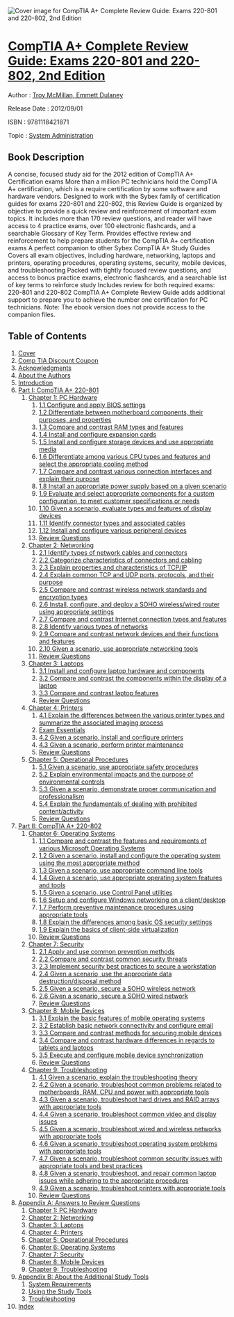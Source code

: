 ![Cover image for CompTIA A+ Complete Review Guide: Exams 220-801 and 220-802, 2nd Edition](https://imgdetail.ebookreading.net/cover/cover/system_admin/EB9781118421871.jpg)

[CompTIA A+ Complete Review Guide: Exams 220-801 and 220-802, 2nd Edition](https://ebookreading.net/view/book/CompTIA+A%2B+Complete+Review+Guide%3A+Exams+220-801+and+220-802%2C+2nd+Edition-EB9781118421871_1.html "CompTIA A+ Complete Review Guide: Exams 220-801 and 220-802, 2nd Edition")
====================================================================================================================

Author : [Troy McMillan](https://ebookreading.net/search/author/Troy+McMillan),[ Emmett Dulaney](https://ebookreading.net/search/author/+Emmett+Dulaney)

Release Date : 2012/09/01

ISBN : 9781118421871

Topic : [System Administration](https://ebookreading.net/search/category/system-administration)

Book Description
-----------------

A concise, focused study aid for the 2012 edition of CompTIA A+ Certification exams
More than a million PC technicians hold the CompTIA A+ certification, which is a require certification by some software and hardware vendors. Designed to work with the Sybex family of certification guides for exams 220-801 and 220-802, this Review Guide is organized by objective to provide a quick review and reinforcement of important exam topics. It includes more than 170 review questions, and reader will have access to 4 practice exams, over 100 electronic flashcards, and a searchable Glossary of Key Term.
Provides effective review and reinforcement to help prepare students for the CompTIA A+ certification exams
A perfect companion to other Sybex CompTIA A+ Study Guides
Covers all exam objectives, including hardware, networking, laptops and printers, operating procedures, operating systems, security, mobile devices, and troubleshooting
Packed with tightly focused review questions, and access to bonus practice exams, electronic flashcards, and a searchable list of key terms to reinforce study
Includes review for both required exams: 220-801 and 220-802
CompTIA A+ Complete Review Guide adds additional support to prepare you to achieve the number one certification for PC technicians.
Note: The ebook version does not provide access to the companion files.
              
Table of Contents
-----------------

1. [Cover](https://ebookreading.net/view/book/CompTIA+A%2B+Complete+Review+Guide%3A+Exams+220-801+and+220-802%2C+2nd+Edition-EB9781118421871_1.html)
1. [Comp TIA Discount Coupon](https://ebookreading.net/view/book/CompTIA+A%2B+Complete+Review+Guide%3A+Exams+220-801+and+220-802%2C+2nd+Edition-EB9781118421871_2.html)
1. [Acknowledgments](https://ebookreading.net/view/book/CompTIA+A%2B+Complete+Review+Guide%3A+Exams+220-801+and+220-802%2C+2nd+Edition-EB9781118421871_5.html#ffirs-anchor-1)
1. [About the Authors](https://ebookreading.net/view/book/CompTIA+A%2B+Complete+Review+Guide%3A+Exams+220-801+and+220-802%2C+2nd+Edition-EB9781118421871_5.html#ffirs-anchor-2)
1. [Introduction](https://ebookreading.net/view/book/CompTIA+A%2B+Complete+Review+Guide%3A+Exams+220-801+and+220-802%2C+2nd+Edition-EB9781118421871_6.html)
1. [Part I: CompTIA A+ 220-801](https://ebookreading.net/view/book/CompTIA+A%2B+Complete+Review+Guide%3A+Exams+220-801+and+220-802%2C+2nd+Edition-EB9781118421871_7.html)
    1. [Chapter 1: PC Hardware](https://ebookreading.net/view/book/CompTIA+A%2B+Complete+Review+Guide%3A+Exams+220-801+and+220-802%2C+2nd+Edition-EB9781118421871_7.html#c01-anchor-4)
        1. [1.1 Configure and apply BIOS settings](https://ebookreading.net/view/book/CompTIA+A%2B+Complete+Review+Guide%3A+Exams+220-801+and+220-802%2C+2nd+Edition-EB9781118421871_7.html#c01-anchor-5)
        1. [1.2 Differentiate between motherboard components, their purposes, and properties](https://ebookreading.net/view/book/CompTIA+A%2B+Complete+Review+Guide%3A+Exams+220-801+and+220-802%2C+2nd+Edition-EB9781118421871_7.html#c01-anchor-6)
        1. [1.3 Compare and contrast RAM types and features](https://ebookreading.net/view/book/CompTIA+A%2B+Complete+Review+Guide%3A+Exams+220-801+and+220-802%2C+2nd+Edition-EB9781118421871_7.html#c01-anchor-7)
        1. [1.4 Install and configure expansion cards](https://ebookreading.net/view/book/CompTIA+A%2B+Complete+Review+Guide%3A+Exams+220-801+and+220-802%2C+2nd+Edition-EB9781118421871_7.html#c01-anchor-8)
        1. [1.5 Install and configure storage devices and use appropriate media](https://ebookreading.net/view/book/CompTIA+A%2B+Complete+Review+Guide%3A+Exams+220-801+and+220-802%2C+2nd+Edition-EB9781118421871_7.html#c01-anchor-9)
        1. [1.6 Differentiate among various CPU types and features and select the appropriate cooling method](https://ebookreading.net/view/book/CompTIA+A%2B+Complete+Review+Guide%3A+Exams+220-801+and+220-802%2C+2nd+Edition-EB9781118421871_7.html#c01-anchor-10)
        1. [1.7 Compare and contrast various connection interfaces and explain their purpose](https://ebookreading.net/view/book/CompTIA+A%2B+Complete+Review+Guide%3A+Exams+220-801+and+220-802%2C+2nd+Edition-EB9781118421871_7.html#c01-anchor-11)
        1. [1.8 Install an appropriate power supply based on a given scenario](https://ebookreading.net/view/book/CompTIA+A%2B+Complete+Review+Guide%3A+Exams+220-801+and+220-802%2C+2nd+Edition-EB9781118421871_7.html#c01-anchor-12)
        1. [1.9 Evaluate and select appropriate components for a custom configuration, to meet customer specifications or needs](https://ebookreading.net/view/book/CompTIA+A%2B+Complete+Review+Guide%3A+Exams+220-801+and+220-802%2C+2nd+Edition-EB9781118421871_7.html#c01-anchor-13)
        1. [1.10 Given a scenario, evaluate types and features of display devices](https://ebookreading.net/view/book/CompTIA+A%2B+Complete+Review+Guide%3A+Exams+220-801+and+220-802%2C+2nd+Edition-EB9781118421871_7.html#c01-anchor-14)
        1. [1.11 Identify connector types and associated cables](https://ebookreading.net/view/book/CompTIA+A%2B+Complete+Review+Guide%3A+Exams+220-801+and+220-802%2C+2nd+Edition-EB9781118421871_7.html#c01-anchor-15)
        1. [1.12 Install and configure various peripheral devices](https://ebookreading.net/view/book/CompTIA+A%2B+Complete+Review+Guide%3A+Exams+220-801+and+220-802%2C+2nd+Edition-EB9781118421871_7.html#c01-anchor-16)
        1. [Review Questions](https://ebookreading.net/view/book/CompTIA+A%2B+Complete+Review+Guide%3A+Exams+220-801+and+220-802%2C+2nd+Edition-EB9781118421871_7.html#c01-anchor-17)
    1. [Chapter 2: Networking](https://ebookreading.net/view/book/CompTIA+A%2B+Complete+Review+Guide%3A+Exams+220-801+and+220-802%2C+2nd+Edition-EB9781118421871_8.html)
        1. [2.1 Identify types of network cables and connectors](https://ebookreading.net/view/book/CompTIA+A%2B+Complete+Review+Guide%3A+Exams+220-801+and+220-802%2C+2nd+Edition-EB9781118421871_8.html#c02-anchor-3)
        1. [2.2 Categorize characteristics of connectors and cabling](https://ebookreading.net/view/book/CompTIA+A%2B+Complete+Review+Guide%3A+Exams+220-801+and+220-802%2C+2nd+Edition-EB9781118421871_8.html#c02-anchor-4)
        1. [2.3 Explain properties and characteristics of TCP/IP](https://ebookreading.net/view/book/CompTIA+A%2B+Complete+Review+Guide%3A+Exams+220-801+and+220-802%2C+2nd+Edition-EB9781118421871_8.html#c02-anchor-5)
        1. [2.4 Explain common TCP and UDP ports, protocols, and their purpose](https://ebookreading.net/view/book/CompTIA+A%2B+Complete+Review+Guide%3A+Exams+220-801+and+220-802%2C+2nd+Edition-EB9781118421871_8.html#c02-anchor-6)
        1. [2.5 Compare and contrast wireless network standards and encryption types](https://ebookreading.net/view/book/CompTIA+A%2B+Complete+Review+Guide%3A+Exams+220-801+and+220-802%2C+2nd+Edition-EB9781118421871_8.html#c02-anchor-7)
        1. [2.6 Install, configure, and deploy a SOHO wireless/wired router using appropriate settings](https://ebookreading.net/view/book/CompTIA+A%2B+Complete+Review+Guide%3A+Exams+220-801+and+220-802%2C+2nd+Edition-EB9781118421871_8.html#c02-anchor-8)
        1. [2.7 Compare and contrast Internet connection types and features](https://ebookreading.net/view/book/CompTIA+A%2B+Complete+Review+Guide%3A+Exams+220-801+and+220-802%2C+2nd+Edition-EB9781118421871_8.html#c02-anchor-9)
        1. [2.8 Identify various types of networks](https://ebookreading.net/view/book/CompTIA+A%2B+Complete+Review+Guide%3A+Exams+220-801+and+220-802%2C+2nd+Edition-EB9781118421871_8.html#c02-anchor-10)
        1. [2.9 Compare and contrast network devices and their functions and features](https://ebookreading.net/view/book/CompTIA+A%2B+Complete+Review+Guide%3A+Exams+220-801+and+220-802%2C+2nd+Edition-EB9781118421871_8.html#c02-anchor-11)
        1. [2.10 Given a scenario, use appropriate networking tools](https://ebookreading.net/view/book/CompTIA+A%2B+Complete+Review+Guide%3A+Exams+220-801+and+220-802%2C+2nd+Edition-EB9781118421871_8.html#c02-anchor-12)
        1. [Review Questions](https://ebookreading.net/view/book/CompTIA+A%2B+Complete+Review+Guide%3A+Exams+220-801+and+220-802%2C+2nd+Edition-EB9781118421871_8.html#c02-anchor-13)
    1. [Chapter 3: Laptops](https://ebookreading.net/view/book/CompTIA+A%2B+Complete+Review+Guide%3A+Exams+220-801+and+220-802%2C+2nd+Edition-EB9781118421871_9.html)
        1. [3.1 Install and configure laptop hardware and components](https://ebookreading.net/view/book/CompTIA+A%2B+Complete+Review+Guide%3A+Exams+220-801+and+220-802%2C+2nd+Edition-EB9781118421871_9.html#c03-anchor-3)
        1. [3.2 Compare and contrast the components within the display of a laptop](https://ebookreading.net/view/book/CompTIA+A%2B+Complete+Review+Guide%3A+Exams+220-801+and+220-802%2C+2nd+Edition-EB9781118421871_9.html#c03-anchor-4)
        1. [3.3 Compare and contrast laptop features](https://ebookreading.net/view/book/CompTIA+A%2B+Complete+Review+Guide%3A+Exams+220-801+and+220-802%2C+2nd+Edition-EB9781118421871_9.html#c03-anchor-5)
        1. [Review Questions](https://ebookreading.net/view/book/CompTIA+A%2B+Complete+Review+Guide%3A+Exams+220-801+and+220-802%2C+2nd+Edition-EB9781118421871_9.html#c03-anchor-6)
    1. [Chapter 4: Printers](https://ebookreading.net/view/book/CompTIA+A%2B+Complete+Review+Guide%3A+Exams+220-801+and+220-802%2C+2nd+Edition-EB9781118421871_10.html)
        1. [4.1 Explain the differences between the various printer types and summarize the associated imaging process](https://ebookreading.net/view/book/CompTIA+A%2B+Complete+Review+Guide%3A+Exams+220-801+and+220-802%2C+2nd+Edition-EB9781118421871_10.html#c04-anchor-3)
        1. [Exam Essentials](https://ebookreading.net/view/book/CompTIA+A%2B+Complete+Review+Guide%3A+Exams+220-801+and+220-802%2C+2nd+Edition-EB9781118421871_10.html#c04-anchor-4)
        1. [4.2 Given a scenario, install and configure printers](https://ebookreading.net/view/book/CompTIA+A%2B+Complete+Review+Guide%3A+Exams+220-801+and+220-802%2C+2nd+Edition-EB9781118421871_10.html#c04-anchor-5)
        1. [4.3 Given a scenario, perform printer maintenance](https://ebookreading.net/view/book/CompTIA+A%2B+Complete+Review+Guide%3A+Exams+220-801+and+220-802%2C+2nd+Edition-EB9781118421871_10.html#c04-anchor-6)
        1. [Review Questions](https://ebookreading.net/view/book/CompTIA+A%2B+Complete+Review+Guide%3A+Exams+220-801+and+220-802%2C+2nd+Edition-EB9781118421871_10.html#c04-anchor-7)
    1. [Chapter 5: Operational Procedures](https://ebookreading.net/view/book/CompTIA+A%2B+Complete+Review+Guide%3A+Exams+220-801+and+220-802%2C+2nd+Edition-EB9781118421871_11.html)
        1. [5.1 Given a scenario, use appropriate safety procedures](https://ebookreading.net/view/book/CompTIA+A%2B+Complete+Review+Guide%3A+Exams+220-801+and+220-802%2C+2nd+Edition-EB9781118421871_11.html#c05-anchor-3)
        1. [5.2 Explain environmental impacts and the purpose of environmental controls](https://ebookreading.net/view/book/CompTIA+A%2B+Complete+Review+Guide%3A+Exams+220-801+and+220-802%2C+2nd+Edition-EB9781118421871_11.html#c05-anchor-4)
        1. [5.3 Given a scenario, demonstrate proper communication and professionalism](https://ebookreading.net/view/book/CompTIA+A%2B+Complete+Review+Guide%3A+Exams+220-801+and+220-802%2C+2nd+Edition-EB9781118421871_11.html#c05-anchor-5)
        1. [5.4 Explain the fundamentals of dealing with prohibited content/activity](https://ebookreading.net/view/book/CompTIA+A%2B+Complete+Review+Guide%3A+Exams+220-801+and+220-802%2C+2nd+Edition-EB9781118421871_11.html#c05-anchor-6)
        1. [Review Questions ](https://ebookreading.net/view/book/CompTIA+A%2B+Complete+Review+Guide%3A+Exams+220-801+and+220-802%2C+2nd+Edition-EB9781118421871_11.html#c05-anchor-7)
1. [Part II: CompTIA A+ 220-802](https://ebookreading.net/view/book/CompTIA+A%2B+Complete+Review+Guide%3A+Exams+220-801+and+220-802%2C+2nd+Edition-EB9781118421871_12.html)
    1. [Chapter 6: Operating Systems](https://ebookreading.net/view/book/CompTIA+A%2B+Complete+Review+Guide%3A+Exams+220-801+and+220-802%2C+2nd+Edition-EB9781118421871_12.html#c06-anchor-4)
        1. [1.1 Compare and contrast the features and requirements of various Microsoft Operating Systems](https://ebookreading.net/view/book/CompTIA+A%2B+Complete+Review+Guide%3A+Exams+220-801+and+220-802%2C+2nd+Edition-EB9781118421871_12.html#c06-anchor-5)
        1. [1.2 Given a scenario, install and configure the operating system using the most appropriate method](https://ebookreading.net/view/book/CompTIA+A%2B+Complete+Review+Guide%3A+Exams+220-801+and+220-802%2C+2nd+Edition-EB9781118421871_12.html#c06-anchor-6)
        1. [1.3 Given a scenario, use appropriate command line tools](https://ebookreading.net/view/book/CompTIA+A%2B+Complete+Review+Guide%3A+Exams+220-801+and+220-802%2C+2nd+Edition-EB9781118421871_12.html#c06-anchor-7)
        1. [1.4 Given a scenario, use appropriate operating system features and tools](https://ebookreading.net/view/book/CompTIA+A%2B+Complete+Review+Guide%3A+Exams+220-801+and+220-802%2C+2nd+Edition-EB9781118421871_12.html#c06-anchor-8)
        1. [1.5 Given a scenario, use Control Panel utilities](https://ebookreading.net/view/book/CompTIA+A%2B+Complete+Review+Guide%3A+Exams+220-801+and+220-802%2C+2nd+Edition-EB9781118421871_12.html#c06-anchor-9)
        1. [1.6 Setup and configure Windows networking on a client/desktop](https://ebookreading.net/view/book/CompTIA+A%2B+Complete+Review+Guide%3A+Exams+220-801+and+220-802%2C+2nd+Edition-EB9781118421871_12.html#c06-anchor-10)
        1. [1.7 Perform preventive maintenance procedures using appropriate tools](https://ebookreading.net/view/book/CompTIA+A%2B+Complete+Review+Guide%3A+Exams+220-801+and+220-802%2C+2nd+Edition-EB9781118421871_12.html#c06-anchor-11)
        1. [1.8 Explain the differences among basic OS security settings](https://ebookreading.net/view/book/CompTIA+A%2B+Complete+Review+Guide%3A+Exams+220-801+and+220-802%2C+2nd+Edition-EB9781118421871_12.html#c06-anchor-12)
        1. [1.9 Explain the basics of client-side virtualization](https://ebookreading.net/view/book/CompTIA+A%2B+Complete+Review+Guide%3A+Exams+220-801+and+220-802%2C+2nd+Edition-EB9781118421871_12.html#c06-anchor-13)
        1. [Review Questions](https://ebookreading.net/view/book/CompTIA+A%2B+Complete+Review+Guide%3A+Exams+220-801+and+220-802%2C+2nd+Edition-EB9781118421871_12.html#c06-anchor-14)
    1. [Chapter 7: Security](https://ebookreading.net/view/book/CompTIA+A%2B+Complete+Review+Guide%3A+Exams+220-801+and+220-802%2C+2nd+Edition-EB9781118421871_13.html)
        1. [2.1 Apply and use common prevention methods](https://ebookreading.net/view/book/CompTIA+A%2B+Complete+Review+Guide%3A+Exams+220-801+and+220-802%2C+2nd+Edition-EB9781118421871_13.html#c07-anchor-3)
        1. [2.2 Compare and contrast common security threats](https://ebookreading.net/view/book/CompTIA+A%2B+Complete+Review+Guide%3A+Exams+220-801+and+220-802%2C+2nd+Edition-EB9781118421871_13.html#c07-anchor-4)
        1. [2.3 Implement security best practices to secure a workstation](https://ebookreading.net/view/book/CompTIA+A%2B+Complete+Review+Guide%3A+Exams+220-801+and+220-802%2C+2nd+Edition-EB9781118421871_13.html#c07-anchor-5)
        1. [2.4 Given a scenario, use the appropriate data destruction/disposal method](https://ebookreading.net/view/book/CompTIA+A%2B+Complete+Review+Guide%3A+Exams+220-801+and+220-802%2C+2nd+Edition-EB9781118421871_13.html#c07-anchor-6)
        1. [2.5 Given a scenario, secure a SOHO wireless network](https://ebookreading.net/view/book/CompTIA+A%2B+Complete+Review+Guide%3A+Exams+220-801+and+220-802%2C+2nd+Edition-EB9781118421871_13.html#c07-anchor-7)
        1. [2.6 Given a scenario, secure a SOHO wired network](https://ebookreading.net/view/book/CompTIA+A%2B+Complete+Review+Guide%3A+Exams+220-801+and+220-802%2C+2nd+Edition-EB9781118421871_13.html#c07-anchor-8)
        1. [Review Questions](https://ebookreading.net/view/book/CompTIA+A%2B+Complete+Review+Guide%3A+Exams+220-801+and+220-802%2C+2nd+Edition-EB9781118421871_13.html#c07-anchor-9)
    1. [Chapter 8: Mobile Devices](https://ebookreading.net/view/book/CompTIA+A%2B+Complete+Review+Guide%3A+Exams+220-801+and+220-802%2C+2nd+Edition-EB9781118421871_14.html)
        1. [3.1 Explain the basic features of mobile operating systems](https://ebookreading.net/view/book/CompTIA+A%2B+Complete+Review+Guide%3A+Exams+220-801+and+220-802%2C+2nd+Edition-EB9781118421871_14.html#c08-anchor-3)
        1. [3.2 Establish basic network connectivity and configure email](https://ebookreading.net/view/book/CompTIA+A%2B+Complete+Review+Guide%3A+Exams+220-801+and+220-802%2C+2nd+Edition-EB9781118421871_14.html#c08-anchor-4)
        1. [3.3 Compare and contrast methods for securing mobile devices](https://ebookreading.net/view/book/CompTIA+A%2B+Complete+Review+Guide%3A+Exams+220-801+and+220-802%2C+2nd+Edition-EB9781118421871_14.html#c08-anchor-5)
        1. [3.4 Compare and contrast hardware differences in regards to tablets and laptops](https://ebookreading.net/view/book/CompTIA+A%2B+Complete+Review+Guide%3A+Exams+220-801+and+220-802%2C+2nd+Edition-EB9781118421871_14.html#c08-anchor-6)
        1. [3.5 Execute and configure mobile device synchronization](https://ebookreading.net/view/book/CompTIA+A%2B+Complete+Review+Guide%3A+Exams+220-801+and+220-802%2C+2nd+Edition-EB9781118421871_14.html#c08-anchor-7)
        1. [Review Questions](https://ebookreading.net/view/book/CompTIA+A%2B+Complete+Review+Guide%3A+Exams+220-801+and+220-802%2C+2nd+Edition-EB9781118421871_14.html#c08-anchor-8)
    1. [Chapter 9: Troubleshooting](https://ebookreading.net/view/book/CompTIA+A%2B+Complete+Review+Guide%3A+Exams+220-801+and+220-802%2C+2nd+Edition-EB9781118421871_15.html)
        1. [4.1 Given a scenario, explain the troubleshooting theory](https://ebookreading.net/view/book/CompTIA+A%2B+Complete+Review+Guide%3A+Exams+220-801+and+220-802%2C+2nd+Edition-EB9781118421871_15.html#c09-anchor-3)
        1. [4.2 Given a scenario, troubleshoot common problems related to motherboards, RAM, CPU and power with appropriate tools](https://ebookreading.net/view/book/CompTIA+A%2B+Complete+Review+Guide%3A+Exams+220-801+and+220-802%2C+2nd+Edition-EB9781118421871_15.html#c09-anchor-4)
        1. [4.3 Given a scenario, troubleshoot hard drives and RAID arrays with appropriate tools](https://ebookreading.net/view/book/CompTIA+A%2B+Complete+Review+Guide%3A+Exams+220-801+and+220-802%2C+2nd+Edition-EB9781118421871_15.html#c09-anchor-5)
        1. [4.4 Given a scenario, troubleshoot common video and display issues](https://ebookreading.net/view/book/CompTIA+A%2B+Complete+Review+Guide%3A+Exams+220-801+and+220-802%2C+2nd+Edition-EB9781118421871_15.html#c09-anchor-6)
        1. [4.5 Given a scenario, troubleshoot wired and wireless networks with appropriate tools](https://ebookreading.net/view/book/CompTIA+A%2B+Complete+Review+Guide%3A+Exams+220-801+and+220-802%2C+2nd+Edition-EB9781118421871_15.html#c09-anchor-7)
        1. [4.6 Given a scenario, troubleshoot operating system problems with appropriate tools](https://ebookreading.net/view/book/CompTIA+A%2B+Complete+Review+Guide%3A+Exams+220-801+and+220-802%2C+2nd+Edition-EB9781118421871_15.html#c09-anchor-8)
        1. [4.7 Given a scenario, troubleshoot common security issues with appropriate tools and best practices](https://ebookreading.net/view/book/CompTIA+A%2B+Complete+Review+Guide%3A+Exams+220-801+and+220-802%2C+2nd+Edition-EB9781118421871_15.html#c09-anchor-9)
        1. [4.8 Given a scenario, troubleshoot, and repair common laptop issues while adhering to the appropriate procedures](https://ebookreading.net/view/book/CompTIA+A%2B+Complete+Review+Guide%3A+Exams+220-801+and+220-802%2C+2nd+Edition-EB9781118421871_15.html#c09-anchor-10)
        1. [4.9 Given a scenario, troubleshoot printers with appropriate tools](https://ebookreading.net/view/book/CompTIA+A%2B+Complete+Review+Guide%3A+Exams+220-801+and+220-802%2C+2nd+Edition-EB9781118421871_15.html#c09-anchor-11)
        1. [Review Questions](https://ebookreading.net/view/book/CompTIA+A%2B+Complete+Review+Guide%3A+Exams+220-801+and+220-802%2C+2nd+Edition-EB9781118421871_15.html#c09-anchor-12)
1. [Appendix A: Answers to Review Questions](https://ebookreading.net/view/book/CompTIA+A%2B+Complete+Review+Guide%3A+Exams+220-801+and+220-802%2C+2nd+Edition-EB9781118421871_16.html)
    1. [Chapter 1: PC Hardware](https://ebookreading.net/view/book/CompTIA+A%2B+Complete+Review+Guide%3A+Exams+220-801+and+220-802%2C+2nd+Edition-EB9781118421871_16.html#bapp01-anchor-3)
    1. [Chapter 2: Networking](https://ebookreading.net/view/book/CompTIA+A%2B+Complete+Review+Guide%3A+Exams+220-801+and+220-802%2C+2nd+Edition-EB9781118421871_16.html#bapp01-anchor-4)
    1. [Chapter 3: Laptops](https://ebookreading.net/view/book/CompTIA+A%2B+Complete+Review+Guide%3A+Exams+220-801+and+220-802%2C+2nd+Edition-EB9781118421871_16.html#bapp01-anchor-5)
    1. [Chapter 4: Printers](https://ebookreading.net/view/book/CompTIA+A%2B+Complete+Review+Guide%3A+Exams+220-801+and+220-802%2C+2nd+Edition-EB9781118421871_16.html#bapp01-anchor-6)
    1. [Chapter 5: Operational Procedures](https://ebookreading.net/view/book/CompTIA+A%2B+Complete+Review+Guide%3A+Exams+220-801+and+220-802%2C+2nd+Edition-EB9781118421871_16.html#bapp01-anchor-7)
    1. [Chapter 6: Operating Systems](https://ebookreading.net/view/book/CompTIA+A%2B+Complete+Review+Guide%3A+Exams+220-801+and+220-802%2C+2nd+Edition-EB9781118421871_16.html#bapp01-anchor-8)
    1. [Chapter 7: Security](https://ebookreading.net/view/book/CompTIA+A%2B+Complete+Review+Guide%3A+Exams+220-801+and+220-802%2C+2nd+Edition-EB9781118421871_16.html#bapp01-anchor-9)
    1. [Chapter 8: Mobile Devices](https://ebookreading.net/view/book/CompTIA+A%2B+Complete+Review+Guide%3A+Exams+220-801+and+220-802%2C+2nd+Edition-EB9781118421871_16.html#bapp01-anchor-10)
    1. [Chapter 9: Troubleshooting](https://ebookreading.net/view/book/CompTIA+A%2B+Complete+Review+Guide%3A+Exams+220-801+and+220-802%2C+2nd+Edition-EB9781118421871_16.html#bapp01-anchor-11)
1. [Appendix B: About the Additional Study Tools](https://ebookreading.net/view/book/CompTIA+A%2B+Complete+Review+Guide%3A+Exams+220-801+and+220-802%2C+2nd+Edition-EB9781118421871_17.html#bapp02-anchor-3)
    1. [System Requirements](https://ebookreading.net/view/book/CompTIA+A%2B+Complete+Review+Guide%3A+Exams+220-801+and+220-802%2C+2nd+Edition-EB9781118421871_17.html#bapp02-anchor-4)
    1. [Using the Study Tools](https://ebookreading.net/view/book/CompTIA+A%2B+Complete+Review+Guide%3A+Exams+220-801+and+220-802%2C+2nd+Edition-EB9781118421871_17.html#bapp02-anchor-5)
    1. [Troubleshooting](https://ebookreading.net/view/book/CompTIA+A%2B+Complete+Review+Guide%3A+Exams+220-801+and+220-802%2C+2nd+Edition-EB9781118421871_17.html#bapp02-anchor-6)
1. [Index](https://ebookreading.net/view/book/CompTIA+A%2B+Complete+Review+Guide%3A+Exams+220-801+and+220-802%2C+2nd+Edition-EB9781118421871_18.html)

